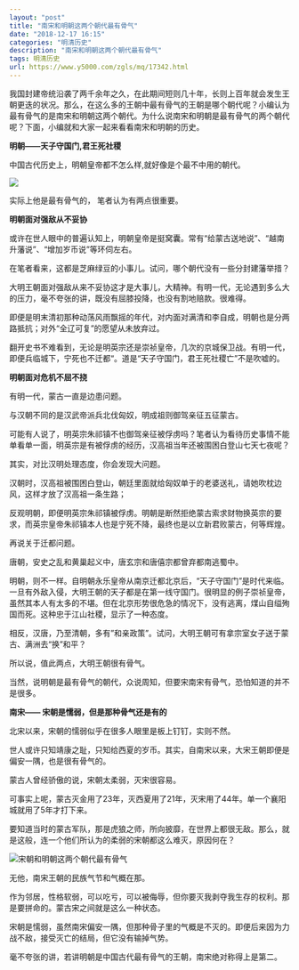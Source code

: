 ```yaml
---
layout: "post"
title: "南宋和明朝这两个朝代最有骨气"
date: "2018-12-17 16:15"
categories: "明清历史"
description: "南宋和明朝这两个朝代最有骨气"
tags: 明清历史
url: https://www.y5000.com/zgls/mq/17342.html
---
```






我国封建帝统沿袭了两千余年之久，在此期间短则几十年，长则上百年就会发生王朝更迭的状况。那么，在这么多的王朝中最有骨气的王朝是哪个朝代呢？小编认为最有骨气的是南宋和明朝这两个朝代。为什么说南宋和明朝是最有骨气的两个朝代呢？下面，小编就和大家一起来看看南宋和明朝的历史。

**明朝——天子守国门,君王死社稷**

中国古代历史上，明朝皇帝都不怎么样,就好像是个最不中用的朝代。

![](https://img.y5000.com/uploads/allimg/170317/10023U4G-0.jpg)

实际上他是最有骨气的， 笔者认为有两点很重要。

**明朝面对强敌从不妥协**

或许在世人眼中的普遍认知上，明朝皇帝是挺窝囊。常有“给蒙古送地说”、“越南升藩说”、“增加岁币说”等环伺左右。

在笔者看来，这都是芝麻绿豆的小事儿。试问，哪个朝代没有一些分封建藩举措？

大明王朝面对强敌从来不妥协这才是大事儿，大精神。有明一代，无论遇到多么大的压力，毫不夸张的讲，既没有屈膝投降，也没有割地赔款。很难得。

即便是明末清初那种动荡风雨飘摇的年代，对内面对满清和李自成，明朝也是分两路抵抗；对外“全辽可复”的愿望从未放弃过。

翻开史书不难看到，无论是明英宗还是崇祯皇帝，几次的京城保卫战。有明一代，即便兵临城下，宁死也不迁都“。道是“天子守国门，君王死社稷亡”不是吹嘘的。

**明朝面对危机不屈不挠**

有明一代，蒙古一直是边患问题。

与汉朝不同的是汉武帝派兵北伐匈奴，明成祖则御驾亲征五征蒙古。

可能有人说了，明英宗朱祁镇不也御驾亲征被俘虏吗？笔者认为看待历史事情不能单看单一面，明英宗是有被俘虏的经历，汉高祖当年还被围困白登山七天七夜呢？

其实，对比汉明处理态度，你会发现大问题。

汉朝时，汉高祖被围困白登山，朝廷里面就给匈奴单于的老婆送礼，请她吹枕边风，这样才放了汉高祖一条生路；

反观明朝，即便明英宗朱祁镇被俘虏。明朝是断然拒绝蒙古索求财物换英宗的要求，而英宗皇帝朱祁镇本人也是宁死不降，最终也是以立新君败蒙古，何等辉煌。

再说关于迁都问题。

唐朝，安史之乱和黄巢起义中，唐玄宗和唐僖宗都曾弃都南逃蜀中。

明朝，则不一样。自明朝永乐皇帝从南京迁都北京后，“天子守国门”是时代来临。一旦有外敌入侵，大明王朝的天子都是在第一线守国门。很明显的例子崇祯皇帝，虽然其本人有太多的不堪。但在北京形势很危急的情况下，没有逃离，煤山自缢殉国而死。这种忠于江山社稷，显示了一种态度。

相反，汉唐，乃至清朝，多有”和亲政策”。试问，大明王朝可有拿宗室女子送于蒙古、满洲去“换”和平？

所以说，值此两点，大明王朝很有骨气。

当然，说明朝是最有骨气的朝代，众说周知，但要宋南宋有骨气，恐怕知道的并不是很多。

**南宋—— **宋朝是懦弱，但是那种骨气还是有的****

北宋以来，宋朝的懦弱似乎在很多人眼里是板上钉钉，实则不然。

世人或许只知靖康之耻，只知给西夏的岁币。其实，自南宋以来，大宋王朝即便是偏安一隅，也是很有骨气的。

蒙古人曾经骄傲的说，宋朝太柔弱，灭宋很容易。

可事实上呢，蒙古灭金用了23年，灭西夏用了21年，灭宋用了44年。单一个襄阳城就用了5年才打下来。

要知道当时的蒙古军队，那是虎狼之师，所向披靡，在世界上都很无敌。那么，就是这般，连一个他们所认为的柔弱的宋朝都这么难灭，原因何在？

![宋朝和明朝这两个朝代最有骨气](/uploads/allimg/170317/6-1F31F9505T48.JPG)

无他，南宋王朝的民族气节和气概在那。

作为邻居，性格软弱，可以吃亏，可以被侮辱，但你要灭我剥夺我生存的权利。那是要拼命的。蒙古宋之间就是这么一种状态。

宋朝是懦弱，虽然南宋偏安一隅，但那种骨子里的气概是不灭的。即便后来因为力战不敌，接受灭亡的结局，但它没有输掉气势。

毫不夸张的讲，若讲明朝是中国古代最有骨气的王朝，南宋绝对称得上是第二。
